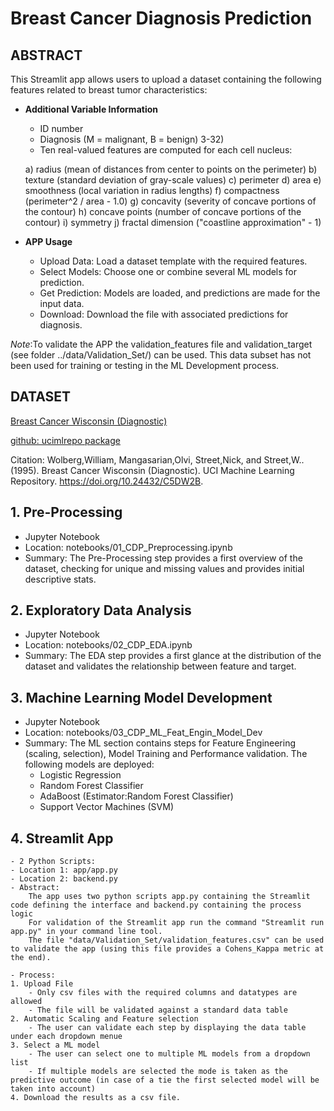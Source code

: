 
# Breast Cancer Diagnosis Prediction


## ABSTRACT
This Streamlit app allows users to upload a dataset containing the following features related to breast tumor characteristics:

- **Additional Variable Information**

    * ID number
    * Diagnosis (M = malignant, B = benign) 3-32)
    * Ten real-valued features are computed for each cell nucleus:

    a) radius (mean of distances from center to points on the perimeter)
    b) texture (standard deviation of gray-scale values)
    c) perimeter
    d) area
    e) smoothness (local variation in radius lengths)
    f) compactness (perimeter^2 / area - 1.0)
    g) concavity (severity of concave portions of the contour)
    h) concave points (number of concave portions of the contour)
    i) symmetry 
    j) fractal dimension ("coastline approximation" - 1)


- **APP Usage**
    * Upload Data: Load a dataset template with the required features.
    * Select Models: Choose one or combine several ML models for prediction.
    * Get Prediction: Models are loaded, and predictions are made for the input data.
    * Download: Download the file with associated predictions for diagnosis.

*Note*:To validate the APP the validation_features file and validation_target (see folder ../data/Validation_Set/) can be used. This data subset has not been used for training or testing in the ML Development process.


## DATASET

<a href="https://archive.ics.uci.edu/dataset/17/breast+cancer+wisconsin+diagnostic">Breast Cancer Wisconsin (Diagnostic)</a>

<a href="https://github.com/uci-ml-repo/ucimlrepo/tree/main">github: ucimlrepo package</a>


Citation: Wolberg,William, Mangasarian,Olvi, Street,Nick, and Street,W.. (1995). Breast Cancer Wisconsin (Diagnostic). UCI Machine Learning Repository. https://doi.org/10.24432/C5DW2B.



## 1. Pre-Processing
- Jupyter Notebook
- Location: notebooks/01_CDP_Preprocessing.ipynb
- Summary:
    The Pre-Processing step provides a first overview of the dataset, checking for unique and missing values and provides initial descriptive stats. 



## 2. Exploratory Data Analysis
- Jupyter Notebook
- Location: notebooks/02_CDP_EDA.ipynb
- Summary:
    The EDA step provides a first glance at the distribution of the dataset and validates the relationship between feature and target. 

## 3. Machine Learning Model Development
- Jupyter Notebook
- Location: notebooks/03_CDP_ML_Feat_Engin_Model_Dev
- Summary:
    The ML section contains steps for Feature Engineering (scaling, selection), Model Training and Performance validation.
    The following models are deployed:
    * Logistic Regression
    * Random Forest Classifier
    * AdaBoost (Estimator:Random Forest Classifier)
    * Support Vector Machines (SVM)

## 4. Streamlit App
    - 2 Python Scripts:
    - Location 1: app/app.py
    - Location 2: backend.py
    - Abstract:
        The app uses two python scripts app.py containing the Streamlit code defining the interface and backend.py containing the process logic
        For validation of the Streamlit app run the command "Streamlit run app.py" in your command line tool.
        The file "data/Validation_Set/validation_features.csv" can be used to validate the app (using this file provides a Cohens_Kappa metric at the end).

    - Process:
    1. Upload File
        - Only csv files with the required columns and datatypes are allowed
        - The file will be validated against a standard data table
    2. Automatic Scaling and Feature selection
        - The user can validate each step by displaying the data table under each dropdown menue
    3. Select a ML model
        - The user can select one to multiple ML models from a dropdown list
        - If multiple models are selected the mode is taken as the predictive outcome (in case of a tie the first selected model will be taken into account)
    4. Download the results as a csv file.
